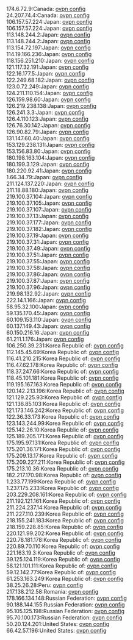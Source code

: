 174.6.72.9:Canada: [ovpn config](vpn/174_6_72_9.ovpn)  
24.207.74.4:Canada: [ovpn config](vpn/24_207_74_4.ovpn)  
106.157.57.224:Japan: [ovpn config](vpn/106_157_57_224.ovpn)  
106.157.57.224:Japan: [ovpn config](vpn/106_157_57_224.ovpn)  
113.148.244.2:Japan: [ovpn config](vpn/113_148_244_2.ovpn)  
113.148.244.2:Japan: [ovpn config](vpn/113_148_244_2.ovpn)  
113.154.72.197:Japan: [ovpn config](vpn/113_154_72_197.ovpn)  
114.19.166.236:Japan: [ovpn config](vpn/114_19_166_236.ovpn)  
118.156.251.210:Japan: [ovpn config](vpn/118_156_251_210.ovpn)  
121.117.32.191:Japan: [ovpn config](vpn/121_117_32_191.ovpn)  
122.16.177.5:Japan: [ovpn config](vpn/122_16_177_5.ovpn)  
122.249.68.182:Japan: [ovpn config](vpn/122_249_68_182.ovpn)  
123.0.72.249:Japan: [ovpn config](vpn/123_0_72_249.ovpn)  
124.211.110.154:Japan: [ovpn config](vpn/124_211_110_154.ovpn)  
126.159.98.60:Japan: [ovpn config](vpn/126_159_98_60.ovpn)  
126.219.238.138:Japan: [ovpn config](vpn/126_219_238_138.ovpn)  
126.241.3.3:Japan: [ovpn config](vpn/126_241_3_3.ovpn)  
126.4.110.123:Japan: [ovpn config](vpn/126_4_110_123.ovpn)  
126.76.30.142:Japan: [ovpn config](vpn/126_76_30_142.ovpn)  
126.90.82.79:Japan: [ovpn config](vpn/126_90_82_79.ovpn)  
131.147.60.40:Japan: [ovpn config](vpn/131_147_60_40.ovpn)  
153.129.238.131:Japan: [ovpn config](vpn/153_129_238_131.ovpn)  
153.156.83.80:Japan: [ovpn config](vpn/153_156_83_80.ovpn)  
180.198.163.104:Japan: [ovpn config](vpn/180_198_163_104.ovpn)  
180.199.3.129:Japan: [ovpn config](vpn/180_199_3_129.ovpn)  
180.220.92.41:Japan: [ovpn config](vpn/180_220_92_41.ovpn)  
1.66.34.79:Japan: [ovpn config](vpn/1_66_34_79.ovpn)  
211.124.137.220:Japan: [ovpn config](vpn/211_124_137_220.ovpn)  
211.18.88.180:Japan: [ovpn config](vpn/211_18_88_180.ovpn)  
219.100.37.104:Japan: [ovpn config](vpn/219_100_37_104.ovpn)  
219.100.37.105:Japan: [ovpn config](vpn/219_100_37_105.ovpn)  
219.100.37.107:Japan: [ovpn config](vpn/219_100_37_107.ovpn)  
219.100.37.13:Japan: [ovpn config](vpn/219_100_37_13.ovpn)  
219.100.37.177:Japan: [ovpn config](vpn/219_100_37_177.ovpn)  
219.100.37.182:Japan: [ovpn config](vpn/219_100_37_182.ovpn)  
219.100.37.19:Japan: [ovpn config](vpn/219_100_37_19.ovpn)  
219.100.37.31:Japan: [ovpn config](vpn/219_100_37_31.ovpn)  
219.100.37.49:Japan: [ovpn config](vpn/219_100_37_49.ovpn)  
219.100.37.51:Japan: [ovpn config](vpn/219_100_37_51.ovpn)  
219.100.37.55:Japan: [ovpn config](vpn/219_100_37_55.ovpn)  
219.100.37.58:Japan: [ovpn config](vpn/219_100_37_58.ovpn)  
219.100.37.86:Japan: [ovpn config](vpn/219_100_37_86.ovpn)  
219.100.37.87:Japan: [ovpn config](vpn/219_100_37_87.ovpn)  
219.100.37.96:Japan: [ovpn config](vpn/219_100_37_96.ovpn)  
219.98.132.92:Japan: [ovpn config](vpn/219_98_132_92.ovpn)  
222.14.1.166:Japan: [ovpn config](vpn/222_14_1_166.ovpn)  
58.95.32.100:Japan: [ovpn config](vpn/58_95_32_100.ovpn)  
59.135.170.45:Japan: [ovpn config](vpn/59_135_170_45.ovpn)  
60.109.153.110:Japan: [ovpn config](vpn/60_109_153_110.ovpn)  
60.137.149.43:Japan: [ovpn config](vpn/60_137_149_43.ovpn)  
60.150.216.16:Japan: [ovpn config](vpn/60_150_216_16.ovpn)  
61.211.1.176:Japan: [ovpn config](vpn/61_211_1_176.ovpn)  
106.250.39.231:Korea Republic of: [ovpn config](vpn/106_250_39_231.ovpn)  
112.145.45.69:Korea Republic of: [ovpn config](vpn/112_145_45_69.ovpn)  
116.41.210.215:Korea Republic of: [ovpn config](vpn/116_41_210_215.ovpn)  
116.47.62.178:Korea Republic of: [ovpn config](vpn/116_47_62_178.ovpn)  
118.37.247.66:Korea Republic of: [ovpn config](vpn/118_37_247_66.ovpn)  
118.45.101.181:Korea Republic of: [ovpn config](vpn/118_45_101_181.ovpn)  
119.195.167.163:Korea Republic of: [ovpn config](vpn/119_195_167_163.ovpn)  
120.142.213.196:Korea Republic of: [ovpn config](vpn/120_142_213_196.ovpn)  
121.129.225.93:Korea Republic of: [ovpn config](vpn/121_129_225_93.ovpn)  
121.136.85.103:Korea Republic of: [ovpn config](vpn/121_136_85_103.ovpn)  
121.173.146.242:Korea Republic of: [ovpn config](vpn/121_173_146_242.ovpn)  
122.36.33.173:Korea Republic of: [ovpn config](vpn/122_36_33_173.ovpn)  
123.143.244.99:Korea Republic of: [ovpn config](vpn/123_143_244_99.ovpn)  
125.142.26.10:Korea Republic of: [ovpn config](vpn/125_142_26_10.ovpn)  
125.189.205.171:Korea Republic of: [ovpn config](vpn/125_189_205_171.ovpn)  
175.195.97.131:Korea Republic of: [ovpn config](vpn/175_195_97_131.ovpn)  
175.201.36.171:Korea Republic of: [ovpn config](vpn/175_201_36_171.ovpn)  
175.209.13.17:Korea Republic of: [ovpn config](vpn/175_209_13_17.ovpn)  
175.209.227.211:Korea Republic of: [ovpn config](vpn/175_209_227_211.ovpn)  
175.213.10.36:Korea Republic of: [ovpn config](vpn/175_213_10_36.ovpn)  
182.217.170.98:Korea Republic of: [ovpn config](vpn/182_217_170_98.ovpn)  
1.233.77.199:Korea Republic of: [ovpn config](vpn/1_233_77_199.ovpn)  
1.237.175.233:Korea Republic of: [ovpn config](vpn/1_237_175_233.ovpn)  
203.229.208.161:Korea Republic of: [ovpn config](vpn/203_229_208_161.ovpn)  
211.192.121.161:Korea Republic of: [ovpn config](vpn/211_192_121_161.ovpn)  
211.224.237.14:Korea Republic of: [ovpn config](vpn/211_224_237_14.ovpn)  
211.227.110.239:Korea Republic of: [ovpn config](vpn/211_227_110_239.ovpn)  
218.155.241.183:Korea Republic of: [ovpn config](vpn/218_155_241_183.ovpn)  
218.159.228.85:Korea Republic of: [ovpn config](vpn/218_159_228_85.ovpn)  
220.121.99.202:Korea Republic of: [ovpn config](vpn/220_121_99_202.ovpn)  
220.78.181.178:Korea Republic of: [ovpn config](vpn/220_78_181_178.ovpn)  
220.89.70.110:Korea Republic of: [ovpn config](vpn/220_89_70_110.ovpn)  
221.163.19.3:Korea Republic of: [ovpn config](vpn/221_163_19_3.ovpn)  
39.125.124.119:Korea Republic of: [ovpn config](vpn/39_125_124_119.ovpn)  
58.121.101.111:Korea Republic of: [ovpn config](vpn/58_121_101_111.ovpn)  
59.12.142.77:Korea Republic of: [ovpn config](vpn/59_12_142_77.ovpn)  
61.253.163.249:Korea Republic of: [ovpn config](vpn/61_253_163_249.ovpn)  
38.25.26.28:Peru: [ovpn config](vpn/38_25_26_28.ovpn)  
217.138.212.58:Romania: [ovpn config](vpn/217_138_212_58.ovpn)  
178.166.134.148:Russian Federation: [ovpn config](vpn/178_166_134_148.ovpn)  
90.188.144.155:Russian Federation: [ovpn config](vpn/90_188_144_155.ovpn)  
95.105.125.198:Russian Federation: [ovpn config](vpn/95_105_125_198.ovpn)  
95.70.100.173:Russian Federation: [ovpn config](vpn/95_70_100_173.ovpn)  
50.20.124.201:United States: [ovpn config](vpn/50_20_124_201.ovpn)  
66.42.57.196:United States: [ovpn config](vpn/66_42_57_196.ovpn)  
